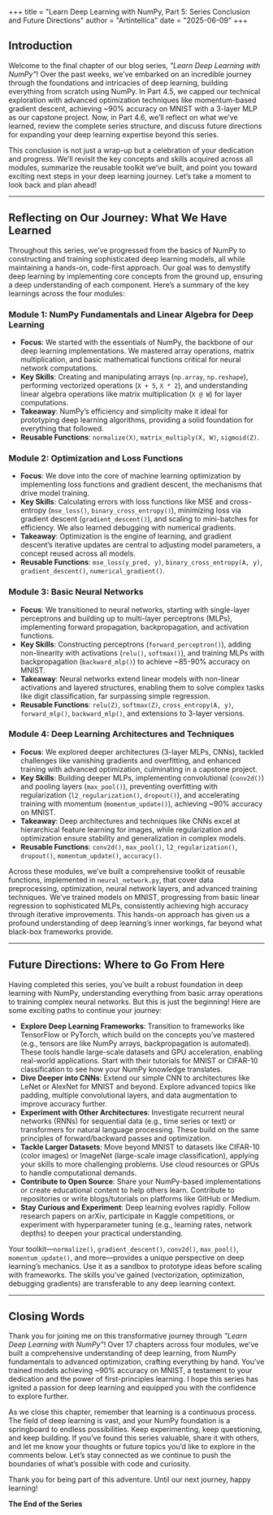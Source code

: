 +++
title = "Learn Deep Learning with NumPy, Part 5: Series Conclusion and Future Directions"
author = "Artintellica"
date = "2025-06-09"
+++

## Introduction

Welcome to the final chapter of our blog series, _"Learn Deep Learning with
NumPy"_! Over the past weeks, we’ve embarked on an incredible journey through
the foundations and intricacies of deep learning, building everything from
scratch using NumPy. In Part 4.5, we capped our technical exploration with
advanced optimization techniques like momentum-based gradient descent, achieving
~90% accuracy on MNIST with a 3-layer MLP as our capstone project. Now, in Part
4.6, we’ll reflect on what we’ve learned, review the complete series structure,
and discuss future directions for expanding your deep learning expertise beyond
this series.

This conclusion is not just a wrap-up but a celebration of your dedication and
progress. We’ll revisit the key concepts and skills acquired across all modules,
summarize the reusable toolkit we’ve built, and point you toward exciting next
steps in your deep learning journey. Let’s take a moment to look back and plan
ahead!

---

## Reflecting on Our Journey: What We Have Learned

Throughout this series, we’ve progressed from the basics of NumPy to
constructing and training sophisticated deep learning models, all while
maintaining a hands-on, code-first approach. Our goal was to demystify deep
learning by implementing core concepts from the ground up, ensuring a deep
understanding of each component. Here’s a summary of the key learnings across
the four modules:

### Module 1: NumPy Fundamentals and Linear Algebra for Deep Learning

- **Focus**: We started with the essentials of NumPy, the backbone of our deep
  learning implementations. We mastered array operations, matrix multiplication,
  and basic mathematical functions critical for neural network computations.
- **Key Skills**: Creating and manipulating arrays (`np.array`, `np.reshape`),
  performing vectorized operations (`X + 5`, `X * 2`), and understanding linear
  algebra operations like matrix multiplication (`X @ W`) for layer
  computations.
- **Takeaway**: NumPy’s efficiency and simplicity make it ideal for prototyping
  deep learning algorithms, providing a solid foundation for everything that
  followed.
- **Reusable Functions**: `normalize(X)`, `matrix_multiply(X, W)`, `sigmoid(Z)`.

### Module 2: Optimization and Loss Functions

- **Focus**: We dove into the core of machine learning optimization by
  implementing loss functions and gradient descent, the mechanisms that drive
  model training.
- **Key Skills**: Calculating errors with loss functions like MSE and
  cross-entropy (`mse_loss()`, `binary_cross_entropy()`), minimizing loss via
  gradient descent (`gradient_descent()`), and scaling to mini-batches for
  efficiency. We also learned debugging with numerical gradients.
- **Takeaway**: Optimization is the engine of learning, and gradient descent’s
  iterative updates are central to adjusting model parameters, a concept reused
  across all models.
- **Reusable Functions**: `mse_loss(y_pred, y)`, `binary_cross_entropy(A, y)`,
  `gradient_descent()`, `numerical_gradient()`.

### Module 3: Basic Neural Networks

- **Focus**: We transitioned to neural networks, starting with single-layer
  perceptrons and building up to multi-layer perceptrons (MLPs), implementing
  forward propagation, backpropagation, and activation functions.
- **Key Skills**: Constructing perceptrons (`forward_perceptron()`), adding
  non-linearity with activations (`relu()`, `softmax()`), and training MLPs with
  backpropagation (`backward_mlp()`) to achieve ~85-90% accuracy on MNIST.
- **Takeaway**: Neural networks extend linear models with non-linear activations
  and layered structures, enabling them to solve complex tasks like digit
  classification, far surpassing simple regression.
- **Reusable Functions**: `relu(Z)`, `softmax(Z)`, `cross_entropy(A, y)`,
  `forward_mlp()`, `backward_mlp()`, and extensions to 3-layer versions.

### Module 4: Deep Learning Architectures and Techniques

- **Focus**: We explored deeper architectures (3-layer MLPs, CNNs), tackled
  challenges like vanishing gradients and overfitting, and enhanced training
  with advanced optimization, culminating in a capstone project.
- **Key Skills**: Building deeper MLPs, implementing convolutional (`conv2d()`)
  and pooling layers (`max_pool()`), preventing overfitting with regularization
  (`l2_regularization()`, `dropout()`), and accelerating training with momentum
  (`momentum_update()`), achieving ~90% accuracy on MNIST.
- **Takeaway**: Deep architectures and techniques like CNNs excel at
  hierarchical feature learning for images, while regularization and
  optimization ensure stability and generalization in complex models.
- **Reusable Functions**: `conv2d()`, `max_pool()`, `l2_regularization()`,
  `dropout()`, `momentum_update()`, `accuracy()`.

Across these modules, we’ve built a comprehensive toolkit of reusable functions,
implemented in `neural_network.py`, that cover data preprocessing, optimization,
neural network layers, and advanced training techniques. We’ve trained models on
MNIST, progressing from basic linear regression to sophisticated MLPs,
consistently achieving high accuracy through iterative improvements. This
hands-on approach has given us a profound understanding of deep learning’s inner
workings, far beyond what black-box frameworks provide.

---

## Future Directions: Where to Go From Here

Having completed this series, you’ve built a robust foundation in deep learning
with NumPy, understanding everything from basic array operations to training
complex neural networks. But this is just the beginning! Here are some exciting
paths to continue your journey:

- **Explore Deep Learning Frameworks**: Transition to frameworks like TensorFlow
  or PyTorch, which build on the concepts you’ve mastered (e.g., tensors are
  like NumPy arrays, backpropagation is automated). These tools handle
  large-scale datasets and GPU acceleration, enabling real-world applications.
  Start with their tutorials for MNIST or CIFAR-10 classification to see how
  your NumPy knowledge translates.
- **Dive Deeper into CNNs**: Extend our simple CNN to architectures like LeNet
  or AlexNet for MNIST and beyond. Explore advanced topics like padding,
  multiple convolutional layers, and data augmentation to improve accuracy
  further.
- **Experiment with Other Architectures**: Investigate recurrent neural networks
  (RNNs) for sequential data (e.g., time series or text) or transformers for
  natural language processing. These build on the same principles of
  forward/backward passes and optimization.
- **Tackle Larger Datasets**: Move beyond MNIST to datasets like CIFAR-10 (color
  images) or ImageNet (large-scale image classification), applying your skills
  to more challenging problems. Use cloud resources or GPUs to handle
  computational demands.
- **Contribute to Open Source**: Share your NumPy-based implementations or
  create educational content to help others learn. Contribute to repositories or
  write blogs/tutorials on platforms like GitHub or Medium.
- **Stay Curious and Experiment**: Deep learning evolves rapidly. Follow
  research papers on arXiv, participate in Kaggle competitions, or experiment
  with hyperparameter tuning (e.g., learning rates, network depths) to deepen
  your practical understanding.

Your toolkit—`normalize()`, `gradient_descent()`, `conv2d()`, `max_pool()`,
`momentum_update()`, and more—provides a unique perspective on deep learning’s
mechanics. Use it as a sandbox to prototype ideas before scaling with
frameworks. The skills you’ve gained (vectorization, optimization, debugging
gradients) are transferable to any deep learning context.

---

## Closing Words

Thank you for joining me on this transformative journey through _"Learn Deep
Learning with NumPy"_! Over 17 chapters across four modules, we’ve built a
comprehensive understanding of deep learning, from NumPy fundamentals to
advanced optimization, crafting everything by hand. You’ve trained models
achieving ~90% accuracy on MNIST, a testament to your dedication and the power
of first-principles learning. I hope this series has ignited a passion for deep
learning and equipped you with the confidence to explore further.

As we close this chapter, remember that learning is a continuous process. The
field of deep learning is vast, and your NumPy foundation is a springboard to
endless possibilities. Keep experimenting, keep questioning, and keep building.
If you’ve found this series valuable, share it with others, and let me know your
thoughts or future topics you’d like to explore in the comments below. Let’s
stay connected as we continue to push the boundaries of what’s possible with
code and curiosity.

Thank you for being part of this adventure. Until our next journey, happy
learning!

**The End of the Series**
